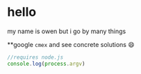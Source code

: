 # hello

my name is owen but i go by many things

**google `cmex` and see concrete solutions :smile:


```js
//requires node.js
console.log(process.argv)
```
